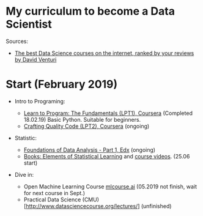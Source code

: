 # My curriculum to become a Data Scientist

Sources: 
-  [The best Data Science courses on the internet, ranked by your reviews by David Venturi](https://medium.freecodecamp.org/the-best-data-science-courses-on-the-internet-ranked-by-your-reviews-6dc5b910ea40)

# Start (February 2019)
- Intro to Programing:
  + [Learn to Program: The Fundamentals (LPT1), Coursera](https://www.coursera.org/learn/learn-to-program?ranMID=40328&ranEAID=SAyYsTvLiGQ&ranSiteID=SAyYsTvLiGQ-qSTAXt0dei.W4C0iD9fEUg&siteID=SAyYsTvLiGQ-qSTAXt0dei.W4C0iD9fEUg&utm_content=10&utm_medium=partners&utm_source=linkshare&utm_campaign=SAyYsTvLiGQ)
  (Completed 18.02.19) Basic Python. Suitable for beginners.
  + [Crafting Quality Code (LPT2), Coursera](https://www.coursera.org/learn/program-code?ranMID=40328&ranEAID=SAyYsTvLiGQ&ranSiteID=SAyYsTvLiGQ-r7k.081Mxf4dNjCQDKd9rQ&siteID=SAyYsTvLiGQ-r7k.081Mxf4dNjCQDKd9rQ&utm_content=10&utm_medium=partners&utm_source=linkshare&utm_campaign=SAyYsTvLiGQ) (ongoing)

- Statistic:
  + [Foundations of Data Analysis - Part 1, Edx](https://courses.edx.org/courses/course-v1:UTAustinX+UT.7.11x+2T2017/course/) (ongoing)
  + [Books: Elements of Statistical Learning](https://web.stanford.edu/~hastie/Papers/ESLII.pdf) and [course videos](https://lagunita.stanford.edu/courses/HumanitiesSciences/StatLearning/Winter2016/about). (25.06 start)
  
- Dive in:
  + Open Machine Learning Course [mlcourse.ai](https://mlcourse.ai/) (05.2019 not finish, wait for next course in Sept.)
  + Practical Data Science (CMU) [http://www.datasciencecourse.org/lectures/] (unfinished)

